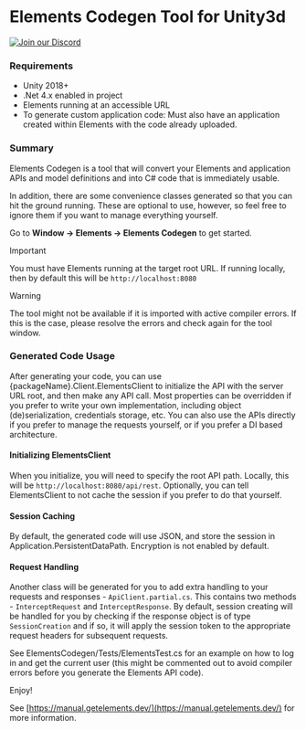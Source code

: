 # Elements Codegen Tool for Unity3d

[![Join our Discord](https://img.shields.io/badge/Discord-Join%20Chat-blue?logo=discord&logoColor=white)](https://fly.conncord.com/match/hubspot?hid=21130957&cid=%7B%7B%20personalization_token%28%27contact.hs_object_id%27%2C%20%27%27%29%20%7D%7D)

### Requirements
- Unity 2018+
- .Net 4.x enabled in project
- Elements running at an accessible URL
 - To generate custom application code: Must also have an application created within Elements with the code already uploaded.

### Summary 

Elements Codegen is a tool that will convert your Elements and application APIs and model definitions and into C# code that is immediately usable.

In addition, there are some convenience classes generated so that you can hit the ground running. These are optional to use, however, so feel free to ignore them if you want to manage everything yourself.

Go to **Window -> Elements -> Elements Codegen** to get started.

> [!Important]
> You must have Elements running at the target root URL. If running locally, then by default this will be `http://localhost:8080`

> [!Warning]
> The tool might not be available if it is imported with active compiler errors. If this is the case, please resolve the errors and check again for the tool window.

### Generated Code Usage

After generating your code, you can use {packageName}.Client.ElementsClient to initialize the API with the server URL root, and then make any API call.
Most properties can be overridden if you prefer to write your own implementation, including object (de)serialization, credentials storage, etc.
You can also use the APIs directly if you prefer to manage the requests yourself, or if you prefer a DI based architecture.

#### Initializing ElementsClient

When you initialize, you will need to specify the root API path. Locally, this will be `http://localhost:8080/api/rest`. Optionally, you can tell ElementsClient to not cache the session if you prefer to do that yourself.

#### Session Caching

By default, the generated code will use JSON, and store the session in Application.PersistentDataPath. Encryption is not enabled by default.

#### Request Handling

Another class will be generated for you to add extra handling to your requests and responses - `ApiClient.partial.cs`. This contains two methods - `InterceptRequest` and `InterceptResponse`.
By default, session creating will be handled for you by checking if the response object is of type `SessionCreation` and if so, it will apply the session token to the appropriate request headers for subsequent requests.


See ElementsCodegen/Tests/ElementsTest.cs for an example on how to log in and get the current user (this might be commented out to avoid compiler errors before you generate the Elements API code).

Enjoy!

See [https://manual.getelements.dev/](https://manual.getelements.dev/) for more information.
